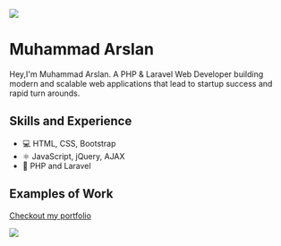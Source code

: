 [<img src="https://i.ibb.co/mBzZHfN/Whats-App-Image-2023-07-29-at-1-03-59-PM.jpg"> ](https://arslanstack.github.io)

# Muhammad Arslan
Hey,I'm Muhammad Arslan. A PHP & Laravel Web Developer building modern and scalable web applications that lead to startup success and rapid turn arounds.

## Skills and Experience
* 💻 HTML, CSS, Bootstrap
* ⚛ JavaScript, jQuery, AJAX
* 📱 PHP and Laravel

## Examples of Work

[Checkout my portfolio](https://arslanstack.github.io)


[<img src="https://arslanstack.github.io/screenshot.png"> ](https://arslanstack.github.io)

